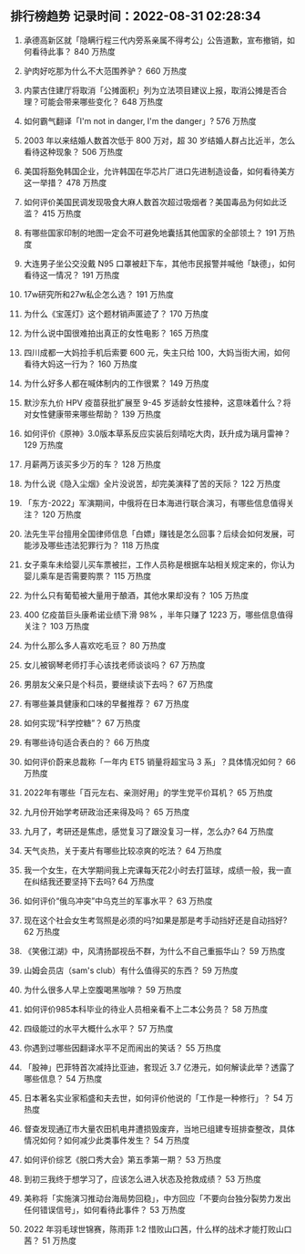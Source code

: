 
## 排行榜趋势 记录时间：2022-08-31 02:28:34
  
  1. 承德高新区就「隐瞒行程三代内旁系亲属不得考公」公告道歉，宣布撤销，如何看待此事？ 840 万热度
    
  2. 驴肉好吃那为什么不大范围养驴？ 660 万热度
    
  3. 内蒙古住建厅将取消「公摊面积」列为立法项目建议上报，取消公摊是否合理？可能会带来哪些变化？ 648 万热度
    
  4. 如何霸气翻译「I'm not in danger, I'm the danger」? 576 万热度
    
  5. 2003 年以来结婚人数首次低于 800 万对，超 30 岁结婚人群占比近半，怎么看待这种现象？ 506 万热度
    
  6. 美国将豁免韩国企业，允许韩国在华芯片厂进口先进制造设备，如何看待美方这一举措？ 478 万热度
    
  7. 如何评价美国民调发现吸食大麻人数首次超过吸烟者？美国毒品为何如此泛滥？ 415 万热度
    
  8. 有哪些国家印制的地图一定会不可避免地囊括其他国家的全部领土？ 191 万热度
    
  9. 大连男子坐公交没戴 N95 口罩被赶下车，其他市民报警并喊他「缺德」，如何看待这一情况？ 191 万热度
    
  10. 17w研究所和27w私企怎么选？ 191 万热度
    
  11. 为什么《宝莲灯》这个题材销声匿迹了？ 170 万热度
    
  12. 为什么说中国很难拍出真正的女性电影？ 165 万热度
    
  13. 四川成都一大妈捡手机后索要 600 元，失主只给 100，大妈当街大闹，如何看待大妈这一行为？ 160 万热度
    
  14. 为什么好多人都在喊体制内的工作很累？ 149 万热度
    
  15. 默沙东九价 HPV 疫苗获批扩展至 9-45 岁适龄女性接种，这意味着什么？将对女性健康带来哪些帮助？ 139 万热度
    
  16. 如何评价《原神》3.0版本草系反应实装后刻晴吃大肉，跃升成为璃月雷神？ 129 万热度
    
  17. 月薪两万该买多少万的车？ 128 万热度
    
  18. 为什么说《隐入尘烟》全片没说苦，却完美演释了苦的天际？ 122 万热度
    
  19. 「东方-2022」军演期间，中俄将在日本海进行联合演习，有哪些信息值得关注？ 120 万热度
    
  20. 法先生平台擅用全国律师信息「白嫖」赚钱是怎么回事？后续会如何发展，可能涉及哪些违法犯罪行为？ 118 万热度
    
  21. 女子乘车未给婴儿买车票被拦，工作人员称是根据车站相关规定来的，你认为婴儿乘车是否需要购票？ 115 万热度
    
  22. 为什么只有葡萄被大量用于酿酒，其他水果却没有？ 105 万热度
    
  23. 400 亿疫苗巨头康希诺业绩下滑 98% ，半年只赚了 1223 万，哪些信息值得关注？ 103 万热度
    
  24. 为什么那么多人喜欢吃毛豆？ 80 万热度
    
  25. 女儿被钢琴老师打手心该找老师谈谈吗？ 67 万热度
    
  26. 男朋友父亲只是个科员，要继续谈下去吗？ 67 万热度
    
  27. 有哪些兼具健康和口味的早餐推荐？ 67 万热度
    
  28. 如何实现“科学控糖”？ 67 万热度
    
  29. 有哪些诗句适合表白的？ 66 万热度
    
  30. 如何评价蔚来总裁称「一年内 ET5 销量将超宝马 3 系」？具体情况如何？ 66 万热度
    
  31. 2022年有哪些「百元左右、亲测好用」的学生党平价耳机？ 65 万热度
    
  32. 九月份开始学考研政治还来得及吗？ 65 万热度
    
  33. 九月了，考研还是焦虑，感觉复习了跟没复习一样，怎么办? 64 万热度
    
  34. 天气炎热，关于麦片有哪些比较凉爽的吃法？ 64 万热度
    
  35. 我一个女生，在大学期间我上完课每天花2小时去打篮球，成绩一般，我一直在纠结我还要坚持下去吗? 64 万热度
    
  36. 如何评价“俄乌冲突”中乌克兰的军事水平？ 63 万热度
    
  37. 现在这个社会女生考驾照是必须的吗?如果是那是考手动挡好还是自动挡好? 62 万热度
    
  38. 《笑傲江湖》中，风清扬鄙视岳不群，为什么不自己重振华山？ 59 万热度
    
  39. 山姆会员店（sam's club）有什么值得买的东西？ 59 万热度
    
  40. 为什么很多人早上空腹喝黑咖啡？ 59 万热度
    
  41. 如何评价985本科毕业的待业人员相亲看不上二本公务员？ 58 万热度
    
  42. 四级能过的水平大概什么水平？ 57 万热度
    
  43. 你遇到过哪些因翻译水平不足而闹出的笑话？ 55 万热度
    
  44. 「股神」巴菲特首次减持比亚迪，套现近 3.7 亿港元，如何解读此举？透露了哪些信息？ 54 万热度
    
  45. 日本著名实业家稻盛和夫去世，如何评价他说的「工作是一种修行」？ 54 万热度
    
  46. 督查发现通辽市大量农田机电井遭损毁废弃，当地已组建专班排查整改，具体情况如何？如何减少此类事件发生？ 54 万热度
    
  47. 如何评价综艺《脱口秀大会》第五季第一期？ 53 万热度
    
  48. 到初三我终于想学习了，应该怎么进入状态及抢救成绩？ 53 万热度
    
  49. 美称将「实施演习推动台海局势回稳」，中方回应「不要向台独分裂势力发出任何错误信号」，如何看待此事件？ 53 万热度
    
  50. 2022 年羽毛球世锦赛，陈雨菲 1:2 惜败山口茜，什么样的战术才能打败山口茜？ 51 万热度
    